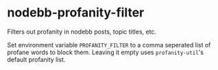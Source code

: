 # nodebb-profanity-filter
Filters out profanity in nodebb posts, topic titles, etc.

Set environment variable `PROFANITY_FILTER` to a comma seperated list of profane words to block them.  Leaving it empty uses `profanity-util`'s default profanity list.